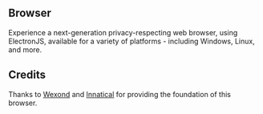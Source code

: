 ## Browser

Experience a next-generation privacy-respecting web browser, using ElectronJS, available for a variety of platforms - including Windows, Linux, and more.

## Credits

Thanks to [Wexond](https://github.com/wexond) and [Innatical](https://innatical.com) for providing the foundation of this browser.
